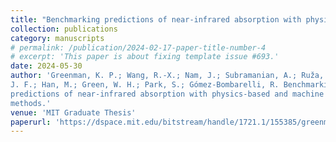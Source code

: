 ```yaml
---
title: "Benchmarking predictions of near-infrared absorption with physics-based and machine learning methods"
collection: publications
category: manuscripts
# permalink: /publication/2024-02-17-paper-title-number-4
# excerpt: 'This paper is about fixing template issue #693.'
date: 2024-05-30
author: 'Greenman, K. P.; Wang, R.-X.; Nam, J.; Subramanian, A.; Ruža, J.; Joung,
J. F.; Han, M.; Green, W. H.; Park, S.; Gómez-Bombarelli, R. Benchmarking
predictions of near-infrared absorption with physics-based and machine learning
methods.'
venue: 'MIT Graduate Thesis'
paperurl: 'https://dspace.mit.edu/bitstream/handle/1721.1/155385/greenman-kpg-phd-cheme-2024-thesis.pdf?sequence=-1&isAllowed=y#page=143'
---
```

